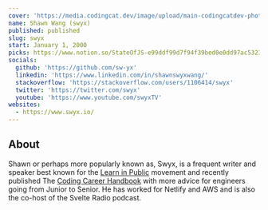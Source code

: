 ```yaml
---
cover: 'https://media.codingcat.dev/image/upload/main-codingcatdev-photo/podcast-guest/swyx'
name: Shawn Wang (swyx)
published: published
slug: swyx
start: January 1, 2000
picks: https://www.notion.so/StateOfJS-e99ddf99d7f94f39bed0e0dd97ac5323
socials:
  github: 'https://github.com/sw-yx'
  linkedin: 'https://www.linkedin.com/in/shawnswyxwang/'
  stackoverflow: 'https://stackoverflow.com/users/1106414/swyx'
  twitter: 'https://twitter.com/swyx'
  youtube: 'https://www.youtube.com/swyxTV'
websites:
  - https://www.swyx.io/
---
```


## About

Shawn or perhaps more popularly known as, Swyx, is a frequent writer and speaker best known for the [Learn in Public](https://swyx.io/LIP) movement and recently published The [Coding Career Handbook](https://learninpublic.org/) with more advice for engineers going from Junior to Senior. He has worked for Netlify and AWS and is also the co-host of the Svelte Radio podcast.
